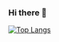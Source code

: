 ### Hi there 👋

[![Top Langs](https://github-readme-stats-git-masterrstaa-rickstaa.vercel.app/api/top-langs/?username=anuraghazra&theme=dracula&layout=donut&hide=html,css,glsl,astro&count_weight=1&size_weight=0)](https://github.com/anuraghazra/github-readme-stats)

<!--
**shangsuru/shangsuru** is a ✨ _special_ ✨ repository because its `README.md` (this file) appears on your GitHub profile.

Here are some ideas to get you started:

- 🔭 I’m currently working on ...
- 🌱 I’m currently learning ...
- 👯 I’m looking to collaborate on ...
- 🤔 I’m looking for help with ...
- 💬 Ask me about ...
- 📫 How to reach me: ...
- 😄 Pronouns: ...
- ⚡ Fun fact: ...
-->
